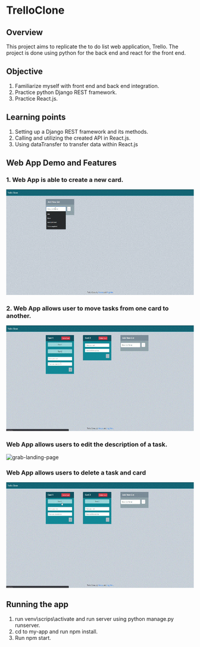 # TrelloClone

## Overview
This project aims to replicate the to do list web application, Trello.
The project is done using python for the back end and react for the front end.

## Objective
1. Familiarize myself with front end and back end integration.
2. Practice python Django REST framework.
3. Practice React.js.

## Learning points
1. Setting up a Django REST framework and its methods.
2. Calling and utilizing the created API in React.js.
3. Using dataTransfer to transfer data within React.js

## Web App Demo and Features
### 1. Web App is able to create a new card.
![grab-landing-page](https://github.com/marckii8888/TrelloClone/blob/master/gifsformd/gif1.gif)

### 2. Web App allows user to move tasks from one card to another.
![grab-landing-page](https://github.com/marckii8888/TrelloClone/blob/master/gifsformd/gif2.gif)

### Web App allows users to edit the description of a task.
![grab-landing-page](https://github.com/marckii8888/TrelloClone/blob/master/gifsformd/gif3.gif)

### Web App allows users to delete a task and card
![grab-landing-page](https://github.com/marckii8888/TrelloClone/blob/master/gifsformd/gif4.gif)

## Running the app
1. run venv\scrips\activate and run server using python manage.py runserver.
2. cd to my-app and run npm install.
3. Run npm start.

